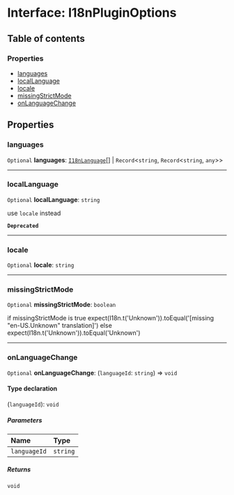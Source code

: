 # Interface: I18nPluginOptions

## Table of contents

### Properties

* [languages](/en/auto-docs/free-layout-editor/interfaces/I18nPluginOptions.md#languages)
* [localLanguage](/en/auto-docs/free-layout-editor/interfaces/I18nPluginOptions.md#locallanguage)
* [locale](/en/auto-docs/free-layout-editor/interfaces/I18nPluginOptions.md#locale)
* [missingStrictMode](/en/auto-docs/free-layout-editor/interfaces/I18nPluginOptions.md#missingstrictmode)
* [onLanguageChange](/en/auto-docs/free-layout-editor/interfaces/I18nPluginOptions.md#onlanguagechange)

## Properties

### languages

`Optional` **languages**: [`I18nLanguage`](/en/auto-docs/free-layout-editor/interfaces/I18nLanguage.md)\[] | `Record`<`string`, `Record`<`string`, `any`>>

***

### localLanguage

`Optional` **localLanguage**: `string`

use `locale` instead

**`Deprecated`**

***

### locale

`Optional` **locale**: `string`

***

### missingStrictMode

`Optional` **missingStrictMode**: `boolean`

if missingStrictMode is true
expect(I18n.t('Unknown')).toEqual('\[missing "en-US.Unknown" translation]')
else
expect(I18n.t('Unknown')).toEqual('Unknown')

***

### onLanguageChange

`Optional` **onLanguageChange**: (`languageId`: `string`) => `void`

#### Type declaration

(`languageId`): `void`

##### Parameters

| Name | Type |
| :------ | :------ |
| `languageId` | `string` |

##### Returns

`void`
